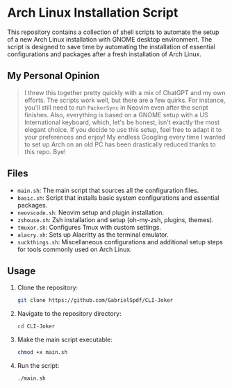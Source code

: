 # Arch Linux Installation Script

This repository contains a collection of shell scripts to automate the setup of a new Arch Linux installation with GNOME desktop environment. The script is designed to save time by automating the installation of essential configurations and packages after a fresh installation of Arch Linux.

## My Personal Opinion
> I threw this together pretty quickly with a mix of ChatGPT and my own efforts. The scripts work well, but there are a few quirks. For instance, you'll still need to run `PackerSync` in Neovim even after the script finishes. Also, everything is based on a GNOME setup with a US International keyboard, which, let's be honest, isn't exactly the most elegant choice. If you decide to use this setup, feel free to adapt it to your preferences and enjoy! My endless Googling every time I wanted to set up Arch on an old PC has been drastically reduced thanks to this repo. Bye!

## Files

- `main.sh`: The main script that sources all the configuration files.
- `basic.sh`: Script that installs basic system configurations and essential packages.
- `neovscode.sh`: Neovim setup and plugin installation.
- `zshouse.sh`: Zsh installation and setup (oh-my-zsh, plugins, themes).
- `tmuxor.sh`: Configures Tmux with custom settings.
- `alacry.sh`: Sets up Alacritty as the terminal emulator.
- `suckthings.sh`: Miscellaneous configurations and additional setup steps for tools commonly used on Arch Linux.

## Usage

1. Clone the repository:
   ```bash
   git clone https://github.com/GabrielSpdf/CLI-Joker
   ```
2. Navigate to the repository directory:
    ```bash
    cd CLI-Joker
    ```
3. Make the main script executable:
    ```bash
    chmod +x main.sh
    ```
4. Run the script:
    ```bash
    ./main.sh
    ```
